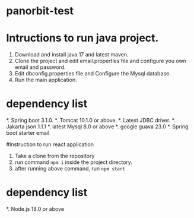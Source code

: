 # panorbit-test


# Intructions to run java project.
1. Download and install java 17 and latest maven.
2. Clone the project and edit email.properties file and configure you own email and password.
3. Edit dbconfig.properties file and Configure the Mysql database.
4. Run the main application.

# dependency list
*. Spring boot 3.1.0.
*. Tomcat 10.1.0 or above.
*. Latest JDBC driver.
*. Jakarta json 1.1.1
*. latest Mysql 8.0 or above
*. google guava 23.0
*. Spring boot starter email



#Instruction to run react application
1. Take a clone from the repository
2. run command `npm i` inside the project directory.
3. after running above command, run `npm start`

# dependency list
*. Node.js 18.0 or above 
